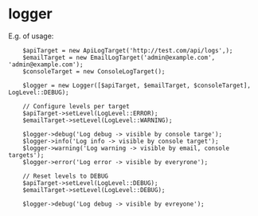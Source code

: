 # logger

E.g. of usage:

        $apiTarget = new ApiLogTarget('http://test.com/api/logs',);
        $emailTarget = new EmailLogTarget('admin@example.com', 'admin@example.com');
        $consoleTarget = new ConsoleLogTarget();

        $logger = new Logger([$apiTarget, $emailTarget, $consoleTarget], LogLevel::DEBUG);

        // Configure levels per target
        $apiTarget->setLevel(LogLevel::ERROR);
        $emailTarget->setLevel(LogLevel::WARNING);

        $logger->debug('Log debug -> visible by console targe');
        $logger->info('Log info -> visible by console target');
        $logger->warning('Log warning -> visible by email, console targets');
        $logger->error('Log error -> visible by everyrone');

        // Reset levels to DEBUG
        $apiTarget->setLevel(LogLevel::DEBUG);
        $emailTarget->setLevel(LogLevel::DEBUG);

        $logger->debug('Log debug -> visible by evreyone');
